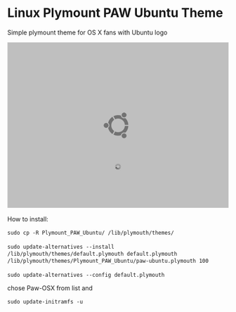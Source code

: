 # Linux Plymount PAW Ubuntu Theme

Simple plymount theme for OS X fans with Ubuntu logo

[![PAW Ubuntu Theme](/preview.png?raw=true)](https://www.youtube.com/watch?v=yq5VnWi8YEE)

How to install:

~~~~
sudo cp -R Plymount_PAW_Ubuntu/ /lib/plymouth/themes/

sudo update-alternatives --install /lib/plymouth/themes/default.plymouth default.plymouth /lib/plymouth/themes/Plymount_PAW_Ubuntu/paw-ubuntu.plymouth 100

sudo update-alternatives --config default.plymouth
~~~~

chose Paw-OSX from list and 
~~~~
sudo update-initramfs -u
~~~~


